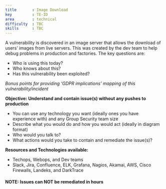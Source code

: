 ```yaml
---
title       : Image Download
key         : TE-ID
area        : technical
difficulty  : TBC
skills      : TBC
---
```


A vulnerability is discovered in an image server that allows the download of users’ images from live servers. This was created by the dev team to help debug problems in production and factories. The key questions are:

- Who is using this today?
- Who knows about this?
- Has this vulnerability been exploited?

*Bonus points for providing ‘GDPR implications’ mapping of this vulnerability/incident*

**Objective: Understand and contain issue(s) without any pushes to production**

* You can use any technology you want (ideally ones you have experience with) and any Group Security team size
* Describe what you would do and how you would act (ideally in diagram format)
* Who would you talk to?
* What actions would you take to contain and remediate the issue(s)?

**Resources and Technologies available:**

* Techops, Webops, and Dev teams
* Slack, Jira, Confluence, ELK, Grafana, Nagios, Akamai, AWS, Cisco Firewalls, Landeks, and DarkTrace

#### NOTE: Issues can NOT be remediated in hours

